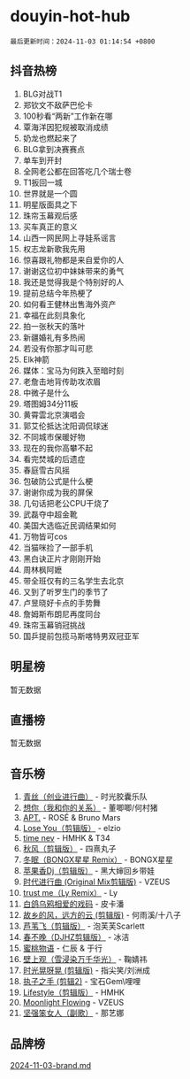 # douyin-hot-hub

`最后更新时间：2024-11-03 01:14:54 +0800`

## 抖音热榜

1. BLG对战T1
1. 郑钦文不敌萨巴伦卡
1. 100秒看“两新”工作新在哪
1. 覃海洋因犯规被取消成绩
1. 奶龙也燃起来了
1. BLG拿到决赛赛点
1. 单车到开封
1. 全网老公都在回答吃几个瑞士卷
1. T1扳回一城
1. 世界就是一个圆
1. 明星版面具之下
1. 珠帘玉幕观后感
1. 买车真正的意义
1. 山西一网民网上寻娃系谣言
1. 权志龙新歌我先用
1. 惊喜跟礼物都是来自爱你的人
1. 谢谢这位初中妹妹带来的勇气
1. 我还是觉得我是个特别好的人
1. 提前总结今年热梗了
1. 如何看王健林出售海外资产
1. 幸福在此刻具象化
1. 拍一张秋天的落叶
1. 新疆婚礼有多热闹
1. 若没有你那才叫可悲
1. Elk神箭
1. 媒体：宝马为何跌入至暗时刻
1. 老詹击地背传助攻浓眉
1. 中微子是什么
1. 塔图姆34分11板
1. 黄霄雲北京演唱会
1. 郭艾伦抵达沈阳调侃球迷
1. 不同城市保暖好物
1. 现在的我你高攀不起
1. 看完焚城的后遗症
1. 春庭雪古风摇
1. 包破防公式是什么梗
1. 谢谢你成为我的屏保
1. 几句话把老公CPU干烧了
1. 武磊夺中超金靴
1. 美国大选临近民调结果如何
1. 万物皆可cos
1. 当猫咪捡了一部手机
1. 黑白诀正片才刚刚开始
1. 周林枫阿嬷
1. 带全班仅有的三名学生去北京
1. 又到了听罗生门的季节了
1. 卢昱晓好卡点的手势舞
1. 詹姆斯布朗尼再度同台
1. 珠帘玉幕销冠挑战
1. 国乒提前包揽马斯喀特男双冠亚军

## 明星榜

暂无数据

## 直播榜

暂无数据

## 音乐榜

1. [青丝（创业进行曲）](https://sf3-cdn-tos.douyinstatic.com/obj/tos-cn-ve-2774/ooYARJB5iBRNhCOkDsS3BAKW91CIMoQfwzwKLi) - 时光胶囊乐队
1. [想你（我和你的关系）](https://sf5-hl-cdn-tos.douyinstatic.com/obj/tos-cn-ve-2774/o8QxhcOBDYYX0zqKCjFVQXZ3RBffnRBQEogitG) - 董唧唧/何村猪
1. [APT.](https://sf5-hl-cdn-tos.douyinstatic.com/obj/tos-cn-ve-2774/oUIcRnUtZBV1JgZtxIMCAiiBSVBSEEOCFfkeMQ) - ROSÉ & Bruno Mars
1. [Lose You（剪辑版）](https://sf5-hl-cdn-tos.douyinstatic.com/obj/tos-cn-ve-2774/og9yxQxAWI86iBNr9ojBFMoWTIvDZZb8HwiGY) - elzio
1. [time nev](https://sf5-hl-cdn-tos.douyinstatic.com/obj/tos-cn-ve-2774/oc6aICzpzBCWrhCvDVi2AZmQLt0gIBxfMEfd6i) - HMHK & T34
1. [秋风（剪辑版）](https://sf3-cdn-tos.douyinstatic.com/obj/tos-cn-ve-2774/ocGaU84LfAfzMd2wbXdQFpCGhBiXg82JNMRRie) - 四熹丸子
1. [冬眠（BONGX星星 Remix）](https://sf5-hl-cdn-tos.douyinstatic.com/obj/tos-cn-ve-2774/oMCfFFoE3LwQ7agAgOIG4ieExqkeAsxNBEkLdz) - BONGX星星
1. [苹果香Dj（剪辑版）](https://sf5-hl-cdn-tos.douyinstatic.com/obj/tos-cn-ve-2774/oEeIEQbYGAOspCTRAIeYF4Ok8LgZ8NBaRe4ztR) - 黑大婶回乡带娃
1. [时代进行曲 (Original Mix剪辑版)](https://sf5-hl-cdn-tos.douyinstatic.com/obj/tos-cn-ve-2774/oYrssziLdrtiW6cKABM8n5Vfc2xwXiIBInoAkn) - VZEUS
1. [trust me（Ly Remix）](https://sf6-cdn-tos.douyinstatic.com/obj/tos-cn-ve-2774/oUo1M8fz5AfmMSExABQQKFE0eCMWgsiccfqrMA) - Ly
1. [白鸽乌鸦相爱的戏码](https://sf5-hl-cdn-tos.douyinstatic.com/obj/tos-cn-ve-2774/oMVVEf6eDAOmFtNtCsEqKpIorBDM8Nkg6TZRqC) - 皮卡潘
1. [故乡的风，远方的云 (剪辑版)](https://sf5-hl-cdn-tos.douyinstatic.com/obj/tos-cn-ve-2774/ooPEdiZMrAAWisczq1WXoZYGU6GxII2UUBvYI) - 何雨溪/十八子
1. [芦苇飞（剪辑版）](https://sf3-cdn-tos.douyinstatic.com/obj/tos-cn-ve-2774/ok3IaChjEFFoK3FAMzXDEgfpeE6Al3Nv2BnfCW) - 泡芙芙Scarlett
1. [春不晚（DJHZ剪辑版）](https://sf3-cdn-tos.douyinstatic.com/obj/tos-cn-ve-2774/osEZa7YZ6wNo9QDABgfGFaCQKRQTNafsBJDnKt) - 冰洁
1. [蜜桃物语](https://sf5-hl-cdn-tos.douyinstatic.com/obj/tos-cn-ve-2774/oIhOSCZtIACtYU4XQkngiW9kCBfVD1Fz9IYeqL) - 仁辰 & 于行
1. [壁上观（雪浸染万千华光）](https://sf5-hl-cdn-tos.douyinstatic.com/obj/tos-cn-ve-2774/ocIizBMxWi8vA8UdAMIYdYCjgBB5Z3WZWxrvY) - 鞠婧祎
1. [时光晃呀晃 (剪辑版)](https://sf5-hl-cdn-tos.douyinstatic.com/obj/tos-cn-ve-2774/o8ACeQem3gwI1x3GIYGAfKG0LJebKFRJDwRwyW) - 指尖笑/刘洲成
1. [执子之手 (剪辑2)](https://sf5-hl-cdn-tos.douyinstatic.com/obj/tos-cn-ve-2774/oUoZLQjCc31XzqsBnBQUNgeKtYPBcgbFDwtfcu) - 宝石Gem\哩哩
1. [Lifestyle（剪辑版）](https://sf3-cdn-tos.douyinstatic.com/obj/tos-cn-ve-2774/owfqGgjwG3V5lCLaAIezFMeg3LtuKNBaZKgzPV) - HMHK
1. [Moonlight Flowing](https://sf5-hl-cdn-tos.douyinstatic.com/obj/tos-cn-ve-2774/oopZsCtRnQgOhEYmv9FfBBgwmeaQmWQQZED9tN) - VZEUS
1. [坚强笨女人（副歌）](https://sf5-hl-cdn-tos.douyinstatic.com/obj/tos-cn-ve-2774/ospNInQiZvGWyBVg5zkNsAMct5uJIg1CrZiPL) - 那艺娜

## 品牌榜

[2024-11-03-brand.md](2024-11-03-brand.md)
